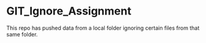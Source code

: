 # GIT_Ignore_Assignment

This repo has pushed data from a local folder ignoring certain files from that same folder.
